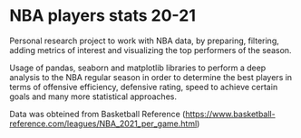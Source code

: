 # NBA players stats 20-21
Personal research project to work with NBA data, by preparing, filtering, adding metrics of interest and visualizing the top performers of the season.

Usage of pandas, seaborn and matplotlib libraries to perform a deep analysis to the NBA regular season in order to determine the best players in terms of offensive efficiency, defensive rating, speed to achieve certain goals and many more statistical approaches.

Data was obteined from Basketball Reference (https://www.basketball-reference.com/leagues/NBA_2021_per_game.html) 
